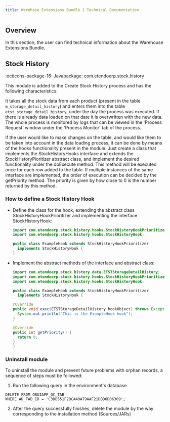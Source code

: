 ```yaml
---
title: Warehose Extensions Bundle | Technical Documentation
---
```

## Overview

In this section, the user can find technical information about the Warehouse Extensions Bundle.

## Stock History 

:octicons-package-16: Javapackage: com.etendoerp.stock.history

This module is added to the Create Stock History process and has the following characteristics: 

It takes all the stock data from each product (present in the table `m_storage_detail_history`) and enters them into the table `etst_storage_detail_history`, under the day the process was executed. If there is already data loaded on that date it is overwritten with the new data. The whole process is monitored by logs that can be viewed in the 'Process Request' window under the 'Process Monitor' tab of the process.

If the user would like to make changes on the table, and would like them to be taken into account in the data loading process, it  can be done by means of the hooks functionality present in the module. Just create a class that implements the StockHistoryHooks interface and extends the StockHistoryPioritizer abstract class, and implement the desired functionality under the doExecute method. This method will be executed once for each row added to the table. If multiple instances of the same interface are implemented, the order of execution can be decided by the getPriority method. The priority is given by how close to 0 is the number returned by this method. 

### How to define a Stock History Hook 

- Define the class for the hook, extending the abstract class StockHistoryHookPrioritizer and implementing the interface StockHistoryHook:

    ```java
    import com.etendoerp.stock.history.hooks.StockHistoryHookPrioritizer;
    import com.etendoerp.stock.history.hooks.StockHistoryHook;

    public class ExampleHook extends StockHistoryHookPrioritizer
      implements StockHistoryHook {
    }
    ```

- Implement the abstract methods of the interface and abstract class: 


    ```java
    import com.etendoerp.stock.history.data.ETSTStorageDetailHistory;
    import com.etendoerp.stock.history.hooks.StockHistoryHookPrioritizer;
    import com.etendoerp.stock.history.hooks.StockHistoryHook;

    public class ExampleHook extends StockHistoryHookPrioritizer
      implements StockHistoryHook {

    @Override
    public void exec(ETSTStorageDetailHistory hookObject) throws Exception {
      System.out.println("This is the ExampleHook hook");
    }

    @Override
    public int getPriority() {
      return 0;
    }
    }
    ``` 

### Uninstall module

To uninstall the module and prevent future problems with orphan records, a sequence of steps must be followed:

1. Run the following query in the environment's database
```
DELETE FROM OBUIAPP_GC_TAB 
WHERE AD_TAB_ID = 'C3DB551F2BCA40A79AAF21DBD6D06309';
```

2. After the query successfully finishes, delete the module by the way corresponding to the installation method (Sources/JARs)